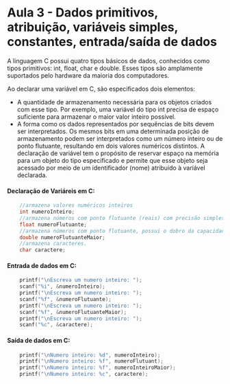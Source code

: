# Aula 3 - Dados primitivos, atribuição, variáveis simples, constantes, entrada/saída de dados

A linguagem C possui quatro tipos básicos de dados, conhecidos como tipos primitivos: int, float, char e double. Esses tipos são amplamente suportados pelo hardware da maioria dos computadores.

Ao declarar uma variável em C, são especificados dois elementos:
- A quantidade de armazenamento necessária para os objetos criados com esse tipo. Por exemplo, uma variável do tipo int precisa de espaço suficiente para armazenar o maior valor inteiro possível.
- A forma como os dados representados por sequências de bits devem ser interpretados. Os mesmos bits em uma determinada posição de armazenamento podem ser interpretados como um número inteiro ou de ponto flutuante, resultando em dois valores numéricos distintos.
A declaração de variável tem o propósito de reservar espaço na memória para um objeto do tipo especificado e permite que esse objeto seja acessado por meio de um identificador (nome) atribuído à variável declarada.

#### Declaração de Variáreis em C:
``` C
    //armazena valores numéricos inteiros
    int numeroInteiro;
    //armazena números com ponto flutuante (reais) com precisão simples.
    float numeroFlutuante;
    //armazena números com ponto flutuante, possui o dobro da capacidade de uma variável do tipo float.
    double numeroFlutuanteMaior;
    //armazena caracteres.
    char caractere;
```
#### Entrada de dados em C:
``` C
    printf("\nEscreva um numero inteiro: ");
    scanf("%i", &numeroInteiro);
    printf("\nEscreva um numero inteiro: ");
    scanf("%f", &numeroFlutuante);
    printf("\nEscreva um numero inteiro: ");
    scanf("%f", &numeroFlutuanteMaior);
    printf("\nEscreva um numero inteiro: ");
    scanf("%c", &caractere);
```

#### Saída de dados em C:
``` C
    printf("\nNumero inteiro: %d", numeroInteiro);
    printf("\nNumero inteiro: %f", numeroFlutuant);
    printf("\nNumero inteiro: %f", numeroInteiroMaior);
    printf("\nNumero inteiro: %c", caractere);
```
